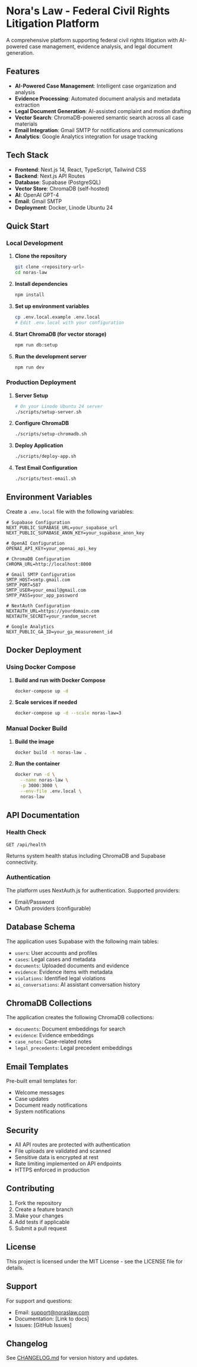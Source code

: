 # Nora's Law - Federal Civil Rights Litigation Platform

A comprehensive platform supporting federal civil rights litigation with AI-powered case management, evidence analysis, and legal document generation.

## Features

- **AI-Powered Case Management**: Intelligent case organization and analysis
- **Evidence Processing**: Automated document analysis and metadata extraction
- **Legal Document Generation**: AI-assisted complaint and motion drafting
- **Vector Search**: ChromaDB-powered semantic search across all case materials
- **Email Integration**: Gmail SMTP for notifications and communications
- **Analytics**: Google Analytics integration for usage tracking

## Tech Stack

- **Frontend**: Next.js 14, React, TypeScript, Tailwind CSS
- **Backend**: Next.js API Routes
- **Database**: Supabase (PostgreSQL)
- **Vector Store**: ChromaDB (self-hosted)
- **AI**: OpenAI GPT-4
- **Email**: Gmail SMTP
- **Deployment**: Docker, Linode Ubuntu 24

## Quick Start

### Local Development

1. **Clone the repository**
   ```bash
   git clone <repository-url>
   cd noras-law
   ```

2. **Install dependencies**
   ```bash
   npm install
   ```

3. **Set up environment variables**
   ```bash
   cp .env.local.example .env.local
   # Edit .env.local with your configuration
   ```

4. **Start ChromaDB (for vector storage)**
   ```bash
   npm run db:setup
   ```

5. **Run the development server**
   ```bash
   npm run dev
   ```

### Production Deployment

1. **Server Setup**
   ```bash
   # On your Linode Ubuntu 24 server
   ./scripts/setup-server.sh
   ```

2. **Configure ChromaDB**
   ```bash
   ./scripts/setup-chromadb.sh
   ```

3. **Deploy Application**
   ```bash
   ./scripts/deploy-app.sh
   ```

4. **Test Email Configuration**
   ```bash
   ./scripts/test-email.sh
   ```

## Environment Variables

Create a `.env.local` file with the following variables:

```env
# Supabase Configuration
NEXT_PUBLIC_SUPABASE_URL=your_supabase_url
NEXT_PUBLIC_SUPABASE_ANON_KEY=your_supabase_anon_key

# OpenAI Configuration
OPENAI_API_KEY=your_openai_api_key

# ChromaDB Configuration
CHROMA_URL=http://localhost:8000

# Gmail SMTP Configuration
SMTP_HOST=smtp.gmail.com
SMTP_PORT=587
SMTP_USER=your_email@gmail.com
SMTP_PASS=your_app_password

# NextAuth Configuration
NEXTAUTH_URL=https://yourdomain.com
NEXTAUTH_SECRET=your_random_secret

# Google Analytics
NEXT_PUBLIC_GA_ID=your_ga_measurement_id
```

## Docker Deployment

### Using Docker Compose

1. **Build and run with Docker Compose**
   ```bash
   docker-compose up -d
   ```

2. **Scale services if needed**
   ```bash
   docker-compose up -d --scale noras-law=3
   ```

### Manual Docker Build

1. **Build the image**
   ```bash
   docker build -t noras-law .
   ```

2. **Run the container**
   ```bash
   docker run -d \
     --name noras-law \
     -p 3000:3000 \
     --env-file .env.local \
     noras-law
   ```

## API Documentation

### Health Check
```
GET /api/health
```
Returns system health status including ChromaDB and Supabase connectivity.

### Authentication
The platform uses NextAuth.js for authentication. Supported providers:
- Email/Password
- OAuth providers (configurable)

## Database Schema

The application uses Supabase with the following main tables:
- `users`: User accounts and profiles
- `cases`: Legal cases and metadata
- `documents`: Uploaded documents and evidence
- `evidence`: Evidence items with metadata
- `violations`: Identified legal violations
- `ai_conversations`: AI assistant conversation history

## ChromaDB Collections

The application creates the following ChromaDB collections:
- `documents`: Document embeddings for search
- `evidence`: Evidence embeddings
- `case_notes`: Case-related notes
- `legal_precedents`: Legal precedent embeddings

## Email Templates

Pre-built email templates for:
- Welcome messages
- Case updates
- Document ready notifications
- System notifications

## Security

- All API routes are protected with authentication
- File uploads are validated and scanned
- Sensitive data is encrypted at rest
- Rate limiting implemented on API endpoints
- HTTPS enforced in production

## Contributing

1. Fork the repository
2. Create a feature branch
3. Make your changes
4. Add tests if applicable
5. Submit a pull request

## License

This project is licensed under the MIT License - see the LICENSE file for details.

## Support

For support and questions:
- Email: support@noraslaw.com
- Documentation: [Link to docs]
- Issues: [GitHub Issues]

## Changelog

See [CHANGELOG.md](CHANGELOG.md) for version history and updates.

